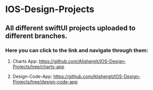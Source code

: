 # IOS-Design-Projects



## All different swiftUI projects uploaded to different branches. 

### Here you can click to the link and navigate through them:

1)  Charts App:  https://github.com/Alishergit/IOS-Design-Projects/tree/charts-app

2)  Design-Code-App: https://github.com/Alishergit/IOS-Design-Projects/tree/design-code-app
